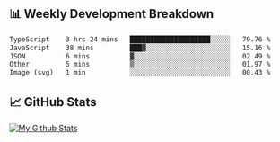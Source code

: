 ## 📊 Weekly Development Breakdown
<!--START_SECTION:waka-->

```txt
TypeScript    3 hrs 24 mins   ████████████████████░░░░░   79.76 %
JavaScript    38 mins         ███▓░░░░░░░░░░░░░░░░░░░░░   15.16 %
JSON          6 mins          ▓░░░░░░░░░░░░░░░░░░░░░░░░   02.49 %
Other         5 mins          ▒░░░░░░░░░░░░░░░░░░░░░░░░   01.97 %
Image (svg)   1 min           ░░░░░░░░░░░░░░░░░░░░░░░░░   00.43 %
```

<!--END_SECTION:waka-->

## 📈 GitHub Stats
[![My Github Stats](https://github-readme-stats.vercel.app/api?username=triagung128&show_icons=true&hide=contribs,issues&count_private=true&theme=tokyonight)](https://github.com/triagung128)

<!-- [![Top Langs](https://github-readme-stats.vercel.app/api/top-langs/?username=triagung128&layout=compact)](https://github.com/triagung128) -->
